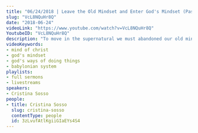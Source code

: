 ```yaml
---
title: "06/24/2018 | Leave the Old Mindset and Enter God's Mindset (Pastor Cris)"
slug: "VcL8NQuHr8Q"
date: "2018-06-24"
videoLink: "https://www.youtube.com/watch?v=VcL8NQuHr8Q"
YoutubeID: "VcL8NQuHr8Q"
description: "To move in the supernatural we must abandoned our old mindset and adopt the mind of Christ.\n\nSupport SOGMI: https://sogmi.org/donate\nLike us on Facebook: https://facebook.com/sonsofgodministries"
videoKeywords:
- mind of christ
- god's mindset
- god's ways of doing things
- babylonian system
playlists:
- full sermons
- livestreams
speakers:
- Cristina Sosso
people:
- title: Cristina Sosso
  slug: cristina-sosso
  contentType: people
  id: 3zLvufAtlKgiiGIaEYs4S4
---
```

